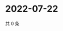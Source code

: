 # 2022-07-22

共 0 条

<!-- BEGIN WEIBO -->
<!-- 最后更新时间 Fri Jul 22 2022 07:01:24 GMT+0800 (China Standard Time) -->

<!-- END WEIBO -->

